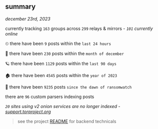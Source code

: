 
## summary
_december 23rd, 2023_

currently tracking `163` groups across `299` relays & mirrors - _`101` currently online_

⏲ there have been `9` posts within the `last 24 hours`

🦈 there have been `230` posts within the `month of december`

🪐 there have been `1129` posts within the `last 90 days`

🏚 there have been `4545` posts within the `year of 2023`

🦕 there have been `9235` posts `since the dawn of ransomwatch`

there are `96` custom parsers indexing posts

_`20` sites using v2 onion services are no longer indexed - [support.torproject.org](https://support.torproject.org/onionservices/v2-deprecation/)_

> see the project [README](https://github.com/joshhighet/ransomwatch#ransomwatch--) for backend technicals

